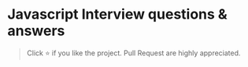 # Javascript Interview questions & answers

> Click :star: if you like the project. Pull Request are highly appreciated.



